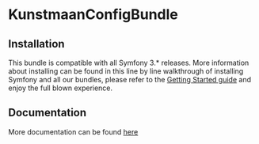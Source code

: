 # KunstmaanConfigBundle

## Installation

This bundle is compatible with all Symfony 3.* releases. More information about installing can be found in this line by line walkthrough of installing Symfony and all our bundles, please refer to the [Getting Started guide](http://bundles.kunstmaan.be/getting-started) and enjoy the full blown experience.

## Documentation

More documentation can be found [here](https://github.com/Kunstmaan/KunstmaanConfigBundle/blob/master/Resources/doc/ConfigBundle.md)